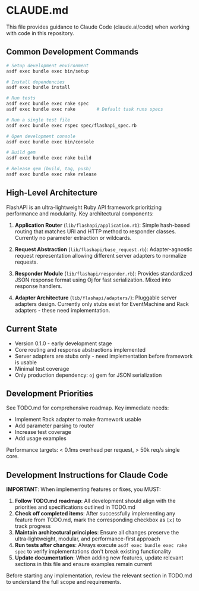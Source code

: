 # CLAUDE.md

This file provides guidance to Claude Code (claude.ai/code) when working with code in this repository.

## Common Development Commands

```bash
# Setup development environment
asdf exec bundle exec bin/setup

# Install dependencies
asdf exec bundle install

# Run tests
asdf exec bundle exec rake spec
asdf exec bundle exec rake        # Default task runs specs

# Run a single test file
asdf exec bundle exec rspec spec/flashapi_spec.rb

# Open development console
asdf exec bundle exec bin/console

# Build gem
asdf exec bundle exec rake build

# Release gem (build, tag, push)
asdf exec bundle exec rake release
```

## High-Level Architecture

FlashAPI is an ultra-lightweight Ruby API framework prioritizing performance and modularity. Key architectural components:

1. **Application Router** (`lib/flashapi/application.rb`): Simple hash-based routing that matches URI and HTTP method to responder classes. Currently no parameter extraction or wildcards.

2. **Request Abstraction** (`lib/flashapi/base_request.rb`): Adapter-agnostic request representation allowing different server adapters to normalize requests.

3. **Responder Module** (`lib/flashapi/responder.rb`): Provides standardized JSON response format using Oj for fast serialization. Mixed into response handlers.

4. **Adapter Architecture** (`lib/flashapi/adapters/`): Pluggable server adapters design. Currently only stubs exist for EventMachine and Rack adapters - these need implementation.

## Current State

- Version 0.1.0 - early development stage
- Core routing and response abstractions implemented
- Server adapters are stubs only - need implementation before framework is usable
- Minimal test coverage
- Only production dependency: `oj` gem for JSON serialization

## Development Priorities

See TODO.md for comprehensive roadmap. Key immediate needs:
- Implement Rack adapter to make framework usable
- Add parameter parsing to router
- Increase test coverage
- Add usage examples

Performance targets: < 0.1ms overhead per request, > 50k req/s single core.

## Development Instructions for Claude Code

**IMPORTANT**: When implementing features or fixes, you MUST:

1. **Follow TODO.md roadmap**: All development should align with the priorities and specifications outlined in TODO.md
2. **Check off completed items**: After successfully implementing any feature from TODO.md, mark the corresponding checkbox as `[x]` to track progress
3. **Maintain architectural principles**: Ensure all changes preserve the ultra-lightweight, modular, and performance-first approach
4. **Run tests after changes**: Always execute `asdf exec bundle exec rake spec` to verify implementations don't break existing functionality
5. **Update documentation**: When adding new features, update relevant sections in this file and ensure examples remain current

Before starting any implementation, review the relevant section in TODO.md to understand the full scope and requirements.